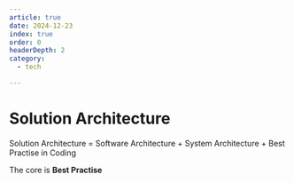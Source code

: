 ```yaml
---
article: true
date: 2024-12-23
index: true
order: 0
headerDepth: 2
category:
  - tech

---
```


# Solution Architecture

Solution Architecture = Software Architecture + System Architecture + Best Practise in Coding

The core is **Best Practise**